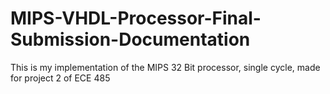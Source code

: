 # MIPS-VHDL-Processor-Final-Submission-Documentation

This is my implementation of the MIPS 32 Bit processor, single cycle, made for project 2 of ECE 485

